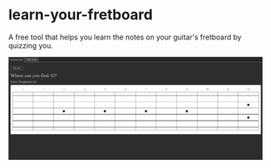 # learn-your-fretboard

A free tool that helps you learn the notes on your guitar's fretboard by quizzing you.

![A screenshot of the learn your fretboard app in the browser.](media/readme-cover-image.png)
